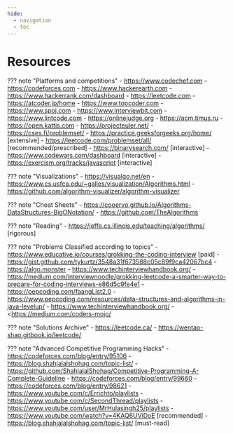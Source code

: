 ```yaml
---
hide:
  - navigation
  - toc
---
```


# Resources

??? note "Platforms and competitions"
    - <https://www.codechef.com>
    - <https://codeforces.com>
    - <https://www.hackerearth.com>
    - <https://www.hackerrank.com/dashboard>
    - <https://leetcode.com>
    - <https://atcoder.jp/home>
    - <https://www.topcoder.com>
    - <https://www.spoj.com>
    - <https://www.interviewbit.com>
    - <https://www.lintcode.com>
    - <https://onlinejudge.org>
    - <https://acm.timus.ru>
    - <https://open.kattis.com>
    - <https://projecteuler.net/>
    - <https://cses.fi/problemset/>
    - <https://practice.geeksforgeeks.org/home/> [extensive]
    - <https://leetcode.com/problemset/all/> [recommended/prescribed]
    - <https://binarysearch.com/> [interactive]
    - <https://www.codewars.com/dashboard> [interactive]
    - <https://exercism.org/tracks/javascript> [interactive]

??? note "Visualizations"
    - <https://visualgo.net/en>
    - <https://www.cs.usfca.edu/~galles/visualization/Algorithms.html>
    - <https://github.com/algorithm-visualizer/algorithm-visualizer>

??? note "Cheat Sheets"
    - <https://cooervo.github.io/Algorithms-DataStructures-BigONotation/>
    - <https://github.com/TheAlgorithms>

??? note "Reading"
    - <https://jeffe.cs.illinois.edu/teaching/algorithms/> [rigorous]

??? note "Problems Classified according to topics"
    - <https://www.educative.io/courses/grokking-the-coding-interview> [paid]
    - <https://gist.github.com/tykurtz/3548a31f673588c05c89f9ca42067bc4>
    - <https://algo.monster>
    - <https://www.techinterviewhandbook.org/>
    - <https://medium.com/interviewnoodle/grokking-leetcode-a-smarter-way-to-prepare-for-coding-interviews-e86d5c9fe4e1>
    - <https://pepcoding.com/faangList2.0>
    - <https://www.pepcoding.com/resources/data-structures-and-algorithms-in-java-levelup/>
    - <https://www.techinterviewhandbook.org/>
    - <<https://medium.com/coders-mojo/>

??? note "Solutions Archive"
    - <https://leetcode.ca/>
    - <https://wentao-shao.gitbook.io/leetcode/>

??? note "Advanced Competitive Programming Hacks"
    - <https://codeforces.com/blog/entry/95106>
    - <https://blog.shahjalalshohag.com/topic-list/>
    - <https://github.com/ShahjalalShohag/Competitive-Programming-A-Complete-Guideline>
    - <https://codeforces.com/blog/entry/99660>
    - <https://codeforces.com/blog/entry/98621>
    - <https://www.youtube.com/c/Errichto/playlists>
    - <https://www.youtube.com/c/SecondThread/playlists>
    - <https://www.youtube.com/user/MrHulasingh25/playlists>
    - <https://www.youtube.com/watch?v=4KAQ6UViDoE> [recommended]
    - <https://blog.shahjalalshohag.com/topic-list/> [must-read]
